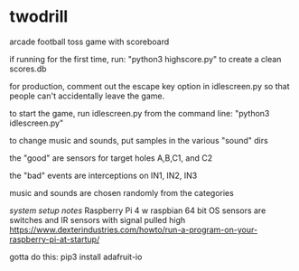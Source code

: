 # twodrill
arcade football toss game with scoreboard

if running for the first time, run: 
"python3 highscore.py"
 to create a clean scores.db

for production, comment out the escape key option in idlescreen.py
so that people can't accidentally leave the game.

to start the game, run idlescreen.py from the command line:
"python3 idlescreen.py"

to change music and sounds, put samples in the various "sound" dirs

the "good" are sensors for target holes A,B,C1, and C2

the "bad" events are interceptions on IN1, IN2, IN3

music and sounds are chosen randomly from the categories

*system setup notes*
Raspberry Pi 4 w raspbian 64 bit OS
sensors are switches and IR sensors with signal pulled high
https://www.dexterindustries.com/howto/run-a-program-on-your-raspberry-pi-at-startup/

gotta do  this:
pip3 install adafruit-io
